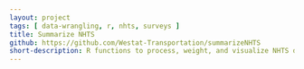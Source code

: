 ```yaml
---
layout: project
tags: [ data-wrangling, r, nhts, surveys ]
title: Summarize NHTS
github: https://github.com/Westat-Transportation/summarizeNHTS
short-description: R functions to process, weight, and visualize NHTS data.
---
```

